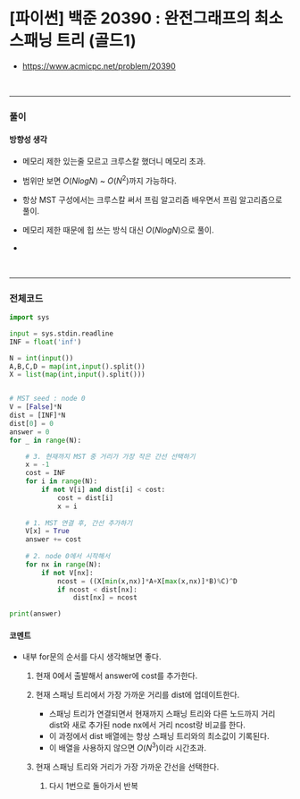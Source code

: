 # **\[파이썬\] 백준 20390 : 완전그래프의 최소 스패닝 트리 (골드1)**
* https://www.acmicpc.net/problem/20390
<br>


---

### **풀이**

#### **방향성 생각**
* 메모리 제한 있는줄 모르고 크루스칼 했더니 메모리 초과.

* 범위만 보면 $O(NlogN)$ ~ $O(N^2)$까지 가능하다.

* 항상 MST 구성에서는 크루스칼 써서 프림 알고리즘 배우면서 프림 알고리즘으로 풀이.

* 메모리 제한 때문에 힙 쓰는 방식 대신 $O(NlogN)$으로 풀이.

* 

<br>

---

### **전체코드**
```python
import sys

input = sys.stdin.readline
INF = float('inf')

N = int(input())
A,B,C,D = map(int,input().split())
X = list(map(int,input().split()))


# MST seed : node 0
V = [False]*N
dist = [INF]*N
dist[0] = 0
answer = 0
for _ in range(N):

    # 3. 현재까지 MST 중 거리가 가장 작은 간선 선택하기
    x = -1
    cost = INF
    for i in range(N):
        if not V[i] and dist[i] < cost:
            cost = dist[i]
            x = i
    
    # 1. MST 연결 후, 간선 추가하기
    V[x] = True
    answer += cost
    
    # 2. node 0에서 시작해서
    for nx in range(N):
        if not V[nx]:
            ncost = ((X[min(x,nx)]*A+X[max(x,nx)]*B)%C)^D
            if ncost < dist[nx]:
                dist[nx] = ncost

print(answer)
```

#### **코멘트**

* 내부 for문의 순서를 다시 생각해보면 좋다.
  
  1. 현재 0에서 출발해서 answer에 cost를 추가한다.

  2. 현재 스패닝 트리에서 가장 가까운 거리를 dist에 업데이트한다.
     * 스패닝 트리가 연결되면서 현재까지 스패닝 트리와 다른 노드까지 거리 dist와 새로 추가된 node nx에서 거리 ncost랑 비교를 한다.
     * 이 과정에서 dist 배열에는 항상 스패닝 트리와의 최소값이 기록된다.
     * 이 배열을 사용하지 않으면 $O(N^3)$이라 시간초과.

  3. 현재 스패닝 트리와 거리가 가장 가까운 간선을 선택한다.
     1. 다시 1번으로 돌아가서 반복